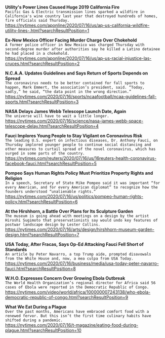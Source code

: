 **Utility's Power Lines Caused Huge 2019 California Fire**\
`Pacific Gas & Electric transmission lines sparked a wildfire in California's wine country last year that destroyed hundreds of homes, fire officials said Thursday.`\
https://nytimes.com/aponline/2020/07/16/us/ap-us-california-wildfire-utility-lines-.html?searchResultPosition=1

**Ex-New Mexico Officer Facing Murder Charge Over Chokehold**\
`A former police officer in New Mexico was charged Thursday with second-degree murder after authorities say he killed a Latino detainee he had placed in a chokehold.`\
https://nytimes.com/aponline/2020/07/16/us/ap-us-racial-injustice-las-cruces.html?searchResultPosition=2

**N.C.A.A. Updates Guidelines and Says Return of Sports Depends on Spread**\
`The coronavirus needs to be better contained for fall sports to happen, Mark Emmert, the association’s president, said. “Today, sadly,” he said, “the data point in the wrong direction.”`\
https://nytimes.com/2020/07/16/sports/ncaafootball/ncaa-guidelines-fall-sports.html?searchResultPosition=3

**NASA Delays James Webb Telescope Launch Date, Again**\
`The universe will have to wait a little longer.`\
https://nytimes.com/2020/07/16/science/nasa-james-webb-space-telescope-delay.html?searchResultPosition=4

**Fauci Implores Young People to Stay Vigilant on Coronavirus Risk**\
`The leading U.S. expert on infectious diseases, Dr. Anthony Fauci, on Thursday implored younger people to continue social distancing and other measures to curtail spread of the novel coronavirus, which has surged in some parts of the country.`\
https://nytimes.com/reuters/2020/07/16/us/16reuters-health-coronavirus-facebook-fauci.html?searchResultPosition=5

**Pompeo Says Human Rights Policy Must Prioritize Property Rights and Religion**\
`In a speech, Secretary of State Mike Pompeo said it was important “for every American, and for every American diplomat” to recognize how the founders understood “unalienable rights.”`\
https://nytimes.com/2020/07/16/us/politics/pompeo-human-rights-policy.html?searchResultPosition=6

**At the Hirshhorn, a Battle Over Plans for Its Sculpture Garden**\
`The museum is going ahead with meetings on a design by the artist Hiroshi Sugimoto that preservationists say would undo key features of postwar landscape design by Lester Collins.`\
https://nytimes.com/2020/07/16/arts/design/hirshhorn-museum-garden-design.html?searchResultPosition=7

**USA Today, After Fracas, Says Op-Ed Attacking Fauci Fell Short of Standards**\
`An article by Peter Navarro, a top Trump aide, prompted disavowals from the White House and, now, a mea culpa from USA Today.`\
https://nytimes.com/2020/07/16/business/media/usa-today-peter-navarro-fauci.html?searchResultPosition=8

**W.H.O. Expresses Concern Over Growing Ebola Outbreak**\
`The World Health Organization’s regional director for Africa said 56 cases of Ebola were reported in the Democratic Republic of Congo.`\
https://nytimes.com/video/world/africa/100000007243138/who-ebola-democratic-republic-of-congo.html?searchResultPosition=9

**What We Eat During a Plague**\
`Over the past months, Americans have embraced comfort food with a renewed fervor. But this isn’t the first time culinary habits have shifted during a pandemic.`\
https://nytimes.com/2020/07/16/t-magazine/eating-food-during-plague.html?searchResultPosition=10

